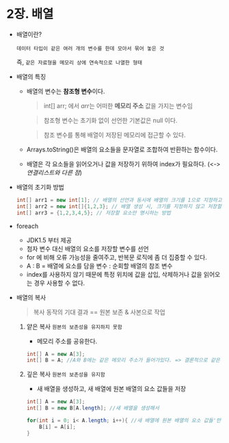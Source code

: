 # 2장. 배열

- 배열이란?

  `데이터 타입이 같은 여러 개의 변수를 한데 모아서 묶어 놓은 것`

  즉,
  `같은 자료형을 메모리 상에 연속적으로 나열한 형태`

- 배열의 특징

  - 배열의 변수는 **참조형 변수**이다.

    > int[] arr; 에서 *arr*는 어떠한 **메모리 주소** 값을 가지는 변수임

    > 참조형 변수는 초기화 없이 선언한 기본값은 null 이다.

    > 참조 변수를 통해 배열이 저장된 메모리에 접근할 수 있다.

  - Arrays.toString()은 배열의 요소들을 문자열로 조합하여 반환하는 함수이다.
  - 배열은 각 요소들을 읽어오거나 값을 저장하기 위하여 index가 필요하다. (<-> _연결리스트와 다른 점_)

- 배열의 초기화 방법

  ```java
  int[] arr1 = new int[1]; // 배열의 선언과 동시에 배열의 크기를 1으로 지정하고 0으로 초기화하는 방법
  int[] arr2 = new int[]{1,2,3}; // 배열 생성 시, 크기를 지정하지 않고 저장할 요소만 명시하는 방법
  int[] arr3 = {1,2,3,4,5}; // 저장할 요소만 명시하는 방법

  ```

- foreach

  - JDK1.5 부터 제공
  - 첨자 변수 대신 배열의 요소를 저장할 변수를 선언
  - for 에 비해 오류 가능성을 줄여주고, 반복문 로직에 좀 더 집중할 수 있다.
  - A : B = 배열에 요소를 담을 변수 : 순회할 배열의 참조 변수
  - index를 사용하지 않기 때문에 특정 위치에 값을 삽입, 삭제하거나 값을 읽어오는 경우 사용할 수 없다.

- 배열의 복사

  > 복사 동작의 기대 결과 == 원본 보존 & 사본으로 작업

  1. 얕은 복사
     `원본의 보존성을 유지하지 못함`

     - 메모리 주소를 공유한다.

     ```java
     int[] A = new A[3];
     int[] B = A; //A와 B에는 같은 메모리 주소가 들어가있다. => 결론적으로 같은 메모리 공간을 가리키기 때문에 B가 바뀌면 A도 바뀐다.
     ```

  2. 깊은 복사
     `원본의 보존성을 유지함`

     - 새 배열을 생성하고, 새 배열에 원본 배열의 요소 값들을 저장

     ```java
     int[] A = new A[3];
     int[] B = new B[A.length]; //새 배열을 생성해서

     for(int i = 0; i< A.length; i++){ //새 배열에 원본 배열의 요소 값들'만' 저장했기 때문에 두 배열이 서로 다른 배열 공간을 바라보고 있음
         B[i] = A[i];
     }
     ```
